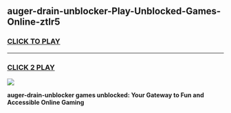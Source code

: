 
## auger-drain-unblocker-Play-Unblocked-Games-Online-ztlr5
<h3>
<a href="https://premium76.site?title=auger-drain-unblocker&ref=25A">CLICK TO PLAY</a></h3>
<hr>

<h3>
<a href="https://premium76.site?title=auger-drain-unblocker&ref=25A">CLICK 2 PLAY</a>
  
</h3>

<a href="https://premium76.site?title=auger-drain-unblocker&ref=25A"><img src="https://clearcache.store/games.png"></a>


**auger-drain-unblocker games unblocked: Your Gateway to Fun and Accessible Online Gaming**
